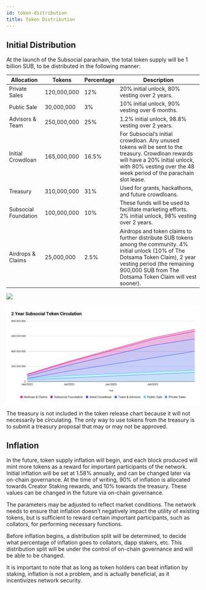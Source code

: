 ```yaml
---
id: token-distribution
title: Token Distribution
---
```


## Initial Distribution

At the launch of the Subsocial parachain, the total token supply will be 1 billion SUB, to be distributed in the following manner:

| Allocation | Tokens | Percentage | Description |
|--|--|--|--|
| Private Sales | 120,000,000 | 12% | 20% initial unlock, 80% vesting over 2 years. |
| Public Sale | 30,000,000 | 3% | 10% initial unlock, 90% vesting over 6 months. |
| Advisors & Team | 250,000,000 | 25% | 1.2% initial unlock, 98.8% vesting over 2 years. |
| Initial Crowdloan | 165,000,000 | 16.5% | For Subsocial’s initial crowdloan. Any unused tokens will be sent to the treasury. Crowdloan rewards will have a 20% initial unlock, with 80% vesting over the 48 week period of the parachain slot lease. |
| Treasury | 310,000,000 | 31% | Used for grants, hackathons, and future crowdloans. |
| Subsocial Foundation | 100,000,000 | 10% | These funds will be used to facilitate marketing efforts. 2% initial unlock, 98% vesting over 2 years. |
| Airdrops & Claims | 25,000,000 | 2.5% | Airdrops and token claims to further distribute SUB tokens among the community. 4% initial unlock (10% of The Dotsama Token Claim), 2 year vesting period (the remaining 900,000 SUB from The Dotsama Token Claim will vest sooner). |

![](../../../static/img/donut-token-distribution.png)

![](../../../static/img/vesting-schedule.png)

The treasury is not included in the token release chart because it will not necessarily be circulating. 
The only way to use tokens from the treasury is to submit a treasury proposal that may or may not be approved.

## Inflation

In the future, token supply inflation will begin, and each block produced will mint more tokens as a reward for important participants of the network. 
Initial inflation will be set at 1.58% annually, and can be changed later via on-chain governance. 
At the time of writing, 90% of inflation is allocated towards Creator Staking rewards, and 10% towards the treasury. 
These values can be changed in the future via on-chain governance.

The parameters may be adjusted to reflect market conditions. 
The network needs to ensure that inflation doesn’t negatively impact the utility of existing tokens, 
but is sufficient to reward certain important participants, such as collators, for performing necessary functions.

Before inflation begins, a distribution split will be determined, to decide what percentage of inflation goes to collators, dapp stakers, etc. 
This distribution split will be under the control of on-chain governance and will be able to be changed.

It is important to note that as long as token holders can beat inflation by staking, 
inflation is not a problem, and is actually beneficial, as it incentivizes network security.
